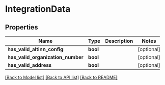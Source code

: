 # IntegrationData

## Properties
Name | Type | Description | Notes
------------ | ------------- | ------------- | -------------
**has_valid_altinn_config** | **bool** |  | [optional] 
**has_valid_organization_number** | **bool** |  | [optional] 
**has_valid_address** | **bool** |  | [optional] 

[[Back to Model list]](../README.md#documentation-for-models) [[Back to API list]](../README.md#documentation-for-api-endpoints) [[Back to README]](../README.md)


